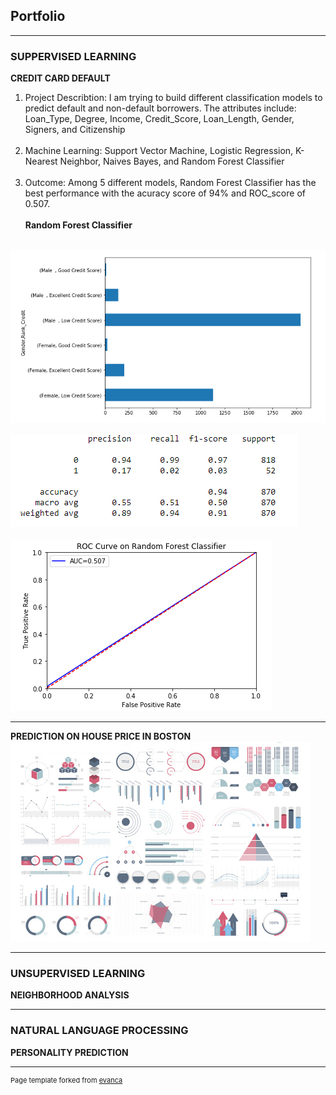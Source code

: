 ## Portfolio

---

### SUPPERVISED LEARNING 

**CREDIT CARD DEFAULT**
1. Project Describtion: I am trying to build different classification models to predict default and non-default borrowers. The attributes include: Loan_Type, Degree, Income, Credit_Score, Loan_Length, Gender, Signers, and Citizenship
<br><br>
3. Machine Learning: Support Vector Machine, Logistic Regression, K-Nearest Neighbor, Naives Bayes, and Random Forest Classifier
<br><br>
5. Outcome: Among 5 different models, Random Forest Classifier has the best performance with the acuracy score of 94% and ROC_score of 0.507.
<br><br>
**Random Forest Classifier**
<br><br>
<img src="images/Rank Score.png?raw=true"/>
<br><br>
<img src="images/RF Score.png?raw=true"/>
<br><br>
<img src="images/RF ROC.png?raw=true"/>




---
**PREDICTION ON HOUSE PRICE IN BOSTON**
<img src="images/dummy_thumbnail.jpg?raw=true"/>

---



### UNSUPERVISED LEARNING

**NEIGHBORHOOD ANALYSIS**


---

### NATURAL LANGUAGE PROCESSING
**PERSONALITY PREDICTION**


---
<p style="font-size:11px">Page template forked from <a href="https://github.com/evanca/quick-portfolio">evanca</a></p>
<!-- Remove above link if you don't want to attibute -->
